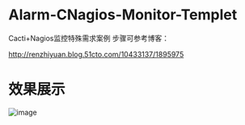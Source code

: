 # Alarm-CNagios-Monitor-Templet
  Cacti+Nagios监控特殊需求案例
 步骤可参考博客：

  http://renzhiyuan.blog.51cto.com/10433137/1895975
  
# 效果展示 

![image](http://s4.51cto.com/wyfs02/M01/8D/63/wKiom1iakDqBgGK2AAE2FVGJ0KY987.png)
